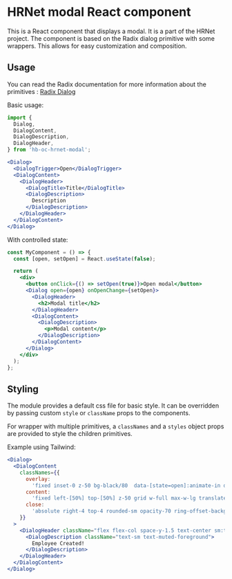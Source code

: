 # HRNet modal React component

This is a React component that displays a modal. It is a part of the HRNet
project.
The component is based on the Radix dialog primitive with some wrappers. This
allows for easy customization and composition.

## Usage

You can read the Radix documentation for more information about the
primitives : [Radix Dialog](https://www.radix-ui.com/primitives/docs/components/dialog)

Basic usage:

```jsx
import {
  Dialog,
  DialogContent,
  DialogDescription,
  DialogHeader,
} from 'hb-oc-hrnet-modal';
```

```jsx
<Dialog>
  <DialogTrigger>Open</DialogTrigger>
  <DialogContent>
    <DialogHeader>
      <DialogTitle>Title</DialogTitle>
      <DialogDescription>
        Description
      </DialogDescription>
    </DialogHeader>
  </DialogContent>
</Dialog>
```

With controlled state:

```jsx
const MyComponent = () => {
  const [open, setOpen] = React.useState(false);

  return (
    <div>
      <button onClick={() => setOpen(true)}>Open modal</button>
      <Dialog open={open} onOpenChange={setOpen}>
        <DialogHeader>
          <h2>Modal title</h2>
        </DialogHeader>
        <DialogContent>
          <DialogDescription>
            <p>Modal content</p>
          </DialogDescription>
        </DialogContent>
      </Dialog>
    </div>
  );
};
```

## Styling

The module provides a default css file for basic style. It can be overridden by passing custom `style` or `className`
props to the components.

For wrapper with multiple primitives, a `classNames` and a `styles` object props are provided to style the children
primitives.

Example using Tailwind:

```jsx
<Dialog>
  <DialogContent
    classNames={{
      overlay:
        'fixed inset-0 z-50 bg-black/80  data-[state=open]:animate-in data-[state=closed]:animate-out data-[state=closed]:fade-out-0 data-[state=open]:fade-in-0',
      content:
        'fixed left-[50%] top-[50%] z-50 grid w-full max-w-lg translate-x-[-50%] translate-y-[-50%] gap-4 border bg-background p-6 shadow-lg duration-200 data-[state=open]:animate-in data-[state=closed]:animate-out data-[state=closed]:fade-out-0 data-[state=open]:fade-in-0 data-[state=closed]:zoom-out-95 data-[state=open]:zoom-in-95 data-[state=closed]:slide-out-to-left-1/2 data-[state=closed]:slide-out-to-top-[48%] data-[state=open]:slide-in-from-left-1/2 data-[state=open]:slide-in-from-top-[48%] sm:rounded-lg',
      close:
        'absolute right-4 top-4 rounded-sm opacity-70 ring-offset-background transition-opacity hover:opacity-100 focus:outline-none focus:ring-2 focus:ring-ring focus:ring-offset-2 disabled:pointer-events-none data-[state=open]:bg-accent data-[state=open]:text-muted-foreground',
    }}
  >
    <DialogHeader className="flex flex-col space-y-1.5 text-center sm:text-left">
      <DialogDescription className="text-sm text-muted-foreground">
        Employee Created!
      </DialogDescription>
    </DialogHeader>
  </DialogContent>
</Dialog>
```
